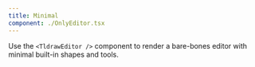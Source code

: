 ```yaml
---
title: Minimal
component: ./OnlyEditor.tsx
---
```


Use the `<TldrawEditor />` component to render a bare-bones editor with minimal built-in shapes and tools.
